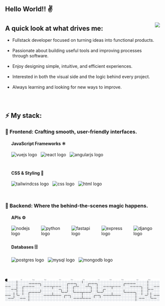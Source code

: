 <h2 align="left">Hello World!! ✌️</h2>

### 

<img align="right" height="275" src="https://raw.githubusercontent.com/sempereluismi/sempereluismi/refs/heads/main/assets/patito.gif"  />

### 

<h2 align="left">A quick look at what drives me:</h2>

<ul align="left">
  <li>Fullstack developer focused on turning ideas into functional products.</li>
  <br/>
  <li>Passionate about building useful tools and improving processes through software.</li>
  <br/>
  <li>Enjoy designing simple, intuitive, and efficient experiences.</li>
  <br/>
  <li>Interested in both the visual side and the logic behind every project.</li>
  <br/>
  <li>Always learning and looking for new ways to improve.</li>
</ul>

###
<br>
<h2 align="left">⚡ My stack:</h2>

<h3 align="left">🎨 Frontend: Crafting smooth, user-friendly interfaces.</h3>

<div style="margin-left: 20px; margin-bottom: 30px;">
  <h4>JavaScript Frameworks ⚛️</h4>
  <div style="display: flex; gap: 12px; margin-top: 5px;">
    <img src="https://skillicons.dev/icons?i=vue" height="40" alt="vuejs logo" />
    <img src="https://skillicons.dev/icons?i=react" height="40" alt="react logo" />
    <img src="https://skillicons.dev/icons?i=angular" height="40" alt="angularjs logo" />
  </div>

  <h4 style="margin-top: 20px;">CSS & Styling 🎨</h4>
  <div style="display: flex; gap: 12px; margin-top: 5px;">
    <img src="https://skillicons.dev/icons?i=tailwind" height="40" alt="tailwindcss logo" />
    <img src="https://skillicons.dev/icons?i=css" height="40" alt="css logo" />
    <img src="https://skillicons.dev/icons?i=html" height="40" alt="html logo" />
  </div>
</div>

<h3 align="left">🔧 Backend: Where the behind-the-scenes magic happens.</h3>

<div style="margin-left: 20px; margin-bottom: 30px;">
  <h4>APIs ⚙️</h4>
  <div style="display: flex; gap: 12px; margin-top: 5px;">
    <img src="https://skillicons.dev/icons?i=nodejs" height="40" alt="nodejs logo" />
    <img src="https://skillicons.dev/icons?i=python" height="40" alt="python logo" />
    <img src="https://skillicons.dev/icons?i=fastapi" height="40" alt="fastapi logo" />
    <img src="https://skillicons.dev/icons?i=express" height="40" alt="express logo" />
    <img src="https://skillicons.dev/icons?i=django" height="40" alt="django logo" />
  </div>

  <h4 style="margin-top: 20px;">Databases 🗄️</h4>
  <div style="display: flex; gap: 12px; margin-top: 5px;">
    <img src="https://skillicons.dev/icons?i=postgres" height="40" alt="postgres logo" />
    <img src="https://skillicons.dev/icons?i=mysql" height="40" alt="mysql logo" />
    <img src="https://skillicons.dev/icons?i=mongodb" height="40" alt="mongodb logo" />
  </div>
</div>


###

<picture>
  <source media="(prefers-color-scheme: dark)" srcset="https://raw.githubusercontent.com/sempereluismi/sempereluismi/output/pacman-contribution-graph-dark.svg">
  <source media="(prefers-color-scheme: light)" srcset="https://raw.githubusercontent.com/sempereluismi/sempereluismi/output/pacman-contribution-graph.svg">
  <img alt="pacman contribution graph" src="https://raw.githubusercontent.com/sempereluismi/sempereluismi/output/pacman-contribution-graph.svg">
</picture>
